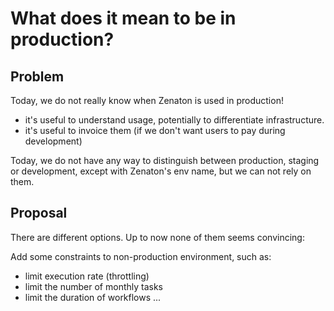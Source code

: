 # What does it mean to be in production?

## Problem

Today, we do not really know when Zenaton is used in production!

- it's useful to understand usage, potentially to differentiate infrastructure.
- it's useful to invoice them (if we don't want users to pay during development)

Today, we do not have any way to distinguish between production, staging or development,
except with Zenaton's env name, but we can not rely on them.

## Proposal

There are different options. Up to now none of them seems convincing:

Add some constraints to non-production environment, such as:
- limit execution rate (throttling)
- limit the number of monthly tasks
- limit the duration of workflows
...
